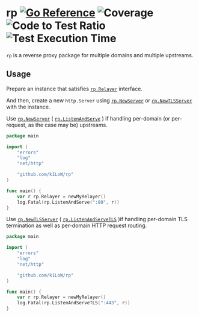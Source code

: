 # rp [![Go Reference](https://pkg.go.dev/badge/github.com/k1LoW/rp.svg)](https://pkg.go.dev/github.com/k1LoW/rp) ![Coverage](https://raw.githubusercontent.com/k1LoW/octocovs/main/badges/k1LoW/rp/coverage.svg) ![Code to Test Ratio](https://raw.githubusercontent.com/k1LoW/octocovs/main/badges/k1LoW/rp/ratio.svg) ![Test Execution Time](https://raw.githubusercontent.com/k1LoW/octocovs/main/badges/k1LoW/rp/time.svg)

`rp` is a reverse proxy package for multiple domains and multiple upstreams.

## Usage

Prepare an instance that satisfies [`rp.Relayer`](https://pkg.go.dev/github.com/k1LoW/rp#Relayer) interface.

And then, create a new `http.Server` using [`rp.NewServer`](https://pkg.go.dev/github.com/k1LoW/rp#NewServer) or [`rp.NewTLSServer`](https://pkg.go.dev/github.com/k1LoW/rp#NewTLSServer) with the instance.

Use [`rp.NewServer`](https://pkg.go.dev/github.com/k1LoW/rp#NewServer) ( [`rp.ListenAndServe`](https://pkg.go.dev/github.com/k1LoW/rp#ListenAndServe) ) if handling per-domain (or per-request, as the case may be) upstreams.

```go
package main

import (
    "errors"
    "log"
    "net/http"

    "github.com/k1LoW/rp"
)

func main() {
    var r rp.Relayer = newMyRelayer()
    log.Fatal(rp.ListenAndServe(":80", r))
}
```

Use [`rp.NewTLSServer`](https://pkg.go.dev/github.com/k1LoW/rp#NewTLSServer) ( [`rp.ListenAndServeTLS`](https://pkg.go.dev/github.com/k1LoW/rp#ListenAndServeTLS) )if handling per-domain TLS termination as well as per-domain HTTP request routing.

```go
package main

import (
    "errors"
    "log"
    "net/http"

    "github.com/k1LoW/rp"
)

func main() {
    var r rp.Relayer = newMyRelayer()
    log.Fatal(rp.ListenAndServeTLS(":443", r))
}
```
